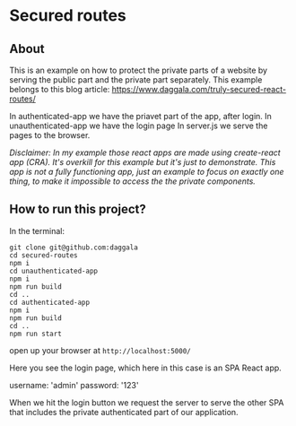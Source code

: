 # Secured routes

## About

This is an example on how to protect the private parts of a website by serving the public part and the private part separately. This example belongs to this blog article: https://www.daggala.com/truly-secured-react-routes/

In authenticated-app we have the priavet part of the app, after login.
In unauthenticated-app we have the login page
In server.js we serve the pages to the browser.

_Disclaimer: In my example those react apps are made using create-react app (CRA). It's overkill for this example but it's just to demonstrate. This app is not a fully functioning app, just an example to focus on exactly one thing, to make it impossible to access the the private components._

## How to run this project?

In the terminal:

```
git clone git@github.com:daggala
cd secured-routes
npm i
cd unauthenticated-app
npm i
npm run build
cd ..
cd authenticated-app
npm i
npm run build
cd ..
npm run start

```

open up your browser at `http://localhost:5000/`

Here you see the login page, which here in this case is an SPA React app.

username: 'admin'
password: '123'

When we hit the login button we request the server to serve the other SPA that includes the private authenticated part of our application.
